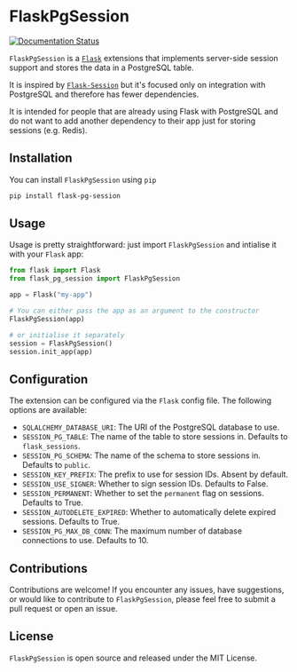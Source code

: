# FlaskPgSession

[![Documentation Status](https://readthedocs.org/projects/flask-pg-session/badge/?version=latest)](https://flask-pg-session.readthedocs.io/en/latest/?badge=latest)

`FlaskPgSession` is a [`Flask`](https://flask.palletsprojects.com/) extensions that
implements server-side session support and stores the data in a PostgreSQL table.

It is inspired by [`Flask-Session`](https://flasksession.readthedocs.io/en/latest/)
but it's focused only on integration with PostgreSQL and therefore has fewer
dependencies.

It is intended for people that are already using Flask with PostgreSQL and do not want
to add another dependency to their app just for storing sessions (e.g. Redis).

## Installation

You can install `FlaskPgSession` using `pip`

```bash
pip install flask-pg-session
```

## Usage

Usage is pretty straightforward: just import `FlaskPgSession` and intialise it with
your `Flask` app:

```python
from flask import Flask
from flask_pg_session import FlaskPgSession

app = Flask("my-app")

# You can either pass the app as an argument to the constructor
FlaskPgSession(app)

# or initialise it separately
session = FlaskPgSession()
session.init_app(app)
```

## Configuration

The extension can be configured via the `Flask` config file. The following options are
available:

- `SQLALCHEMY_DATABASE_URI`: The URI of the PostgreSQL database to use.
- `SESSION_PG_TABLE`: The name of the table to store sessions in. Defaults to `flask_sessions`.
- `SESSION_PG_SCHEMA`: The name of the schema to store sessions in. Defaults to `public`.
- `SESSION_KEY_PREFIX`: The prefix to use for session IDs. Absent by default.
- `SESSION_USE_SIGNER`: Whether to sign session IDs. Defaults to False.
- `SESSION_PERMANENT`: Whether to set the `permanent` flag on sessions. Defaults to True.
- `SESSION_AUTODELETE_EXPIRED`: Whether to automatically delete expired
sessions. Defaults to True.
- `SESSION_PG_MAX_DB_CONN`: The maximum number of database connections to use. Defaults to 10.

## Contributions

Contributions are welcome! If you encounter any issues, have suggestions, or would like
to contribute to `FlaskPgSession`, please feel free to submit a pull request or
open an issue.


## License

`FlaskPgSession` is open source and released under the MIT License.